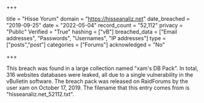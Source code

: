 +++

title = "Hisse Yorum"
domain = "https://hisseanaliz.net"
date_breached = "2019-09-25"
date = "2022-05-04"
record_count = "52,112"
privacy = "Public"
Verified = "True"
hashing = ["vB"]
breached_data = ["Email addresses", "Passwords", "Usernames", "IP addresses"]
type = ["posts","post"]
categories = ["Forums"]
acknowledged = "No"


+++


This breach was found in a large collection named "xam's DB Pack". In total, 316 websites databases were leaked, all due to a single vulnerability in the vBulletin software. The breach pack was released on RaidForums by the user xam on October 17, 2019. The filename that this entry comes from is "hisseanaliz.net_52112.txt".

